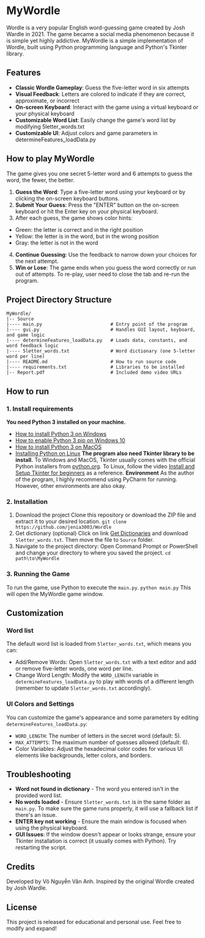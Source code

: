 # MyWordle
Wordle is a very popular English word-guessing game created by Josh Wardle in 2021. The game became a social media phenomenon because it is simple yet highly addictive.
MyWordle is a simple implementation of Wordle, built using Python programming language and Python's Tkinter library.

## Features
- **Classic Wordle Gameplay**: Guess the five-letter word in six attempts
- **Visual Feedback**: Letters are colored to indicate if they are correct, approximate, or incorrect
- **On-screen Keyboard**: Interact with the game using a virtual keyboard or your physical keyboard
- **Customizable Word List**: Easily change the game's word list by modifying 5letter_words.txt
- **Customizable UI**: Adjust colors and game parameters in determineFeatures_loadData.py

## How to play MyWordle
The game gives you one secret 5-letter word and 6 attempts to guess the word, the fewer, the better.
1. **Guess the Word**: Type a five-letter word using your keyboard or by clicking the on-screen keyboard buttons.
2. **Submit Your Guess**: Press the "ENTER" button on the on-screen keyboard or hit the Enter key on your physical keyboard.
3. After each guess, the game shows color hints:
- Green: the letter is correct and in the right position
- Yellow: the letter is in the word, but in the wrong position
- Gray: the letter is not in the word
4. **Continue Guessing**: Use the feedback to narrow down your choices for the next attempt.
5. **Win or Lose**: The game ends when you guess the word correctly or run out of attempts.
To re-play, user need to close the tab and re-run the program.

## Project Directory Structure
```
MyWordle/
|-- Source
|---- main.py                         # Entry point of the program
|---- gui.py                          # Handles GUI layout, keyboard, and game logic
|---- determineFeatures_loadData.py   # Loads data, constants, and word feedback logic
|---- 5letter_words.txt               # Word dictionary (one 5-letter word per line)
|---- README.md                       # How to run source code
|---- requirements.txt                # Libraries to be installed
|-- Report.pdf                        # Included demo video URLs
```

## How to run
### 1. Install requirements
**You need Python 3 installed on your machine.**
- [How to install Python 3 on Windows](https://www.youtube.com/watch?v=0DQsjE8vMpc)
- [How to enable Python 3 pip on Windows 10](https://www.youtube.com/watch?v=mFqdeX1C-8M)
- [How to install Python 3 on MacOS](https://www.youtube.com/watch?v=3-sPfR4JEQ8)
- [Installing Python on Linux](https://www.youtube.com/watch?v=4vb7KBCuHbA)
**The program also need Tkinter library to be install.**
To Windows and MacOS, Tkinter usually comes with the official Python installers from [python.org](https://www.python.org/).
To Linux, follow the video [Install and Setup Tkinter for beginners](https://www.youtube.com/watch?v=5XdGmhryZBk) as a reference.
**Environment**
As the author of the program, I highly recommend using PyCharm for running. However, other environments are also okay.
### 2. Installation
1. Download the project
Clone this repository or download the ZIP file and extract it to your desired location.
`git clone https://github.com/jenia3003/Wordle`
2. Get dictionary (optional)
Click on link [Get Dictionaries](https://drive.google.com/drive/folders/1eWKkcYSyP5aMB6O2QrD_n11SmiLxbhdO?usp=sharing) and download `5letter_words.txt`. Then move the file to `Source` folder.
3. Navigate to the project directory:
Open Command Prompt or PowerShell and change your directory to where you saved the project.
`cd path\to\MyWordle`
### 3. Running the Game
To run the game, use Python to execute the `main.py`.
`python main.py`
This will open the MyWordle game window.

## Customization
### Word list
The default word list is loaded from `5letter_words.txt`, which means you can:
- Add/Remove Words: Open `5letter_words.txt` with a text editor and add or remove five-letter words, one word per line.
- Change Word Length: Modify the `WORD_LENGTH` variable in `determineFeatures_loadData.py` to play with words of a different length (remember to update `5letter_words.txt` accordingly).
### UI Colors and Settings
You can customize the game's appearance and some parameters by editing `determineFeatures_loadData.py`:
- `WORD_LENGTH`: The number of letters in the secret word (default: 5).
- `MAX_ATTEMPTS`: The maximum number of guesses allowed (default: 6).
- Color Variables: Adjust the hexadecimal color codes for various UI elements like backgrounds, letter colors, and borders.

## Troubleshooting
- **Word not found in dictionary** - The word you entered isn't in the provided word list.
- **No words loaded** - Ensure `5letter_words.txt` is in the same folder as `main.py`. To make sure the game runs properly, it will use a fallback list if there's an issue.
- **ENTER key not working** - Ensure the main window is focused when using the physical keyboard.
- **GUI Issues**: If the window doesn't appear or looks strange, ensure your Tkinter installation is correct (it usually comes with Python). Try restarting the script.

## Credits
Developed by Võ Nguyễn Vân Anh.
Inspired by the original Wordle created by Josh Wardle.

## License
This project is released for educational and personal use.
Feel free to modify and expand!
